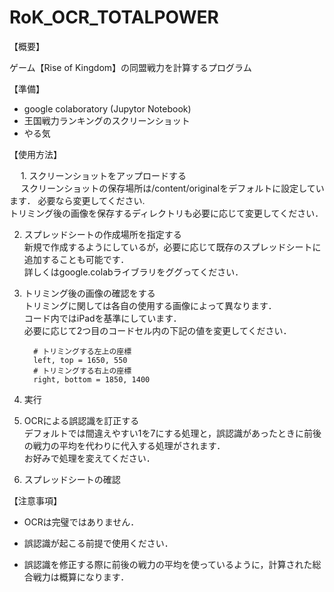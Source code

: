 # RoK_OCR_TOTALPOWER

【概要】

   ゲーム【Rise of Kingdom】の同盟戦力を計算するプログラム

【準備】
  * google colaboratory (Jupytor Notebook)
  * 王国戦力ランキングのスクリーンショット
  * やる気

【使用方法】

　 1. スクリーンショットをアップロードする  
　    スクリーンショットの保存場所は/content/originalをデフォルトに設定しています．  必要なら変更してください.  
      トリミング後の画像を保存するディレクトリも必要に応じて変更してください．  


   2. スプレッドシートの作成場所を指定する  
      新規で作成するようにしているが，必要に応じて既存のスプレッドシートに追加することも可能です．  
      詳しくはgoogle.colabライブラリをググってください．

   3. トリミング後の画像の確認をする  
      トリミングに関しては各自の使用する画像によって異なります．  
      コード内ではiPadを基準にしています．  
      必要に応じて2つ目のコードセル内の下記の値を変更してください．　　
      
      ```
        # トリミングする左上の座標
        left, top = 1650, 550
        # トリミングする右上の座標
        right, bottom = 1850, 1400
      ```
      

   4. 実行


   5. OCRによる誤認識を訂正する   
      デフォルトでは間違えやすい1を7にする処理と，誤認識があったときに前後の戦力の平均を代わりに代入する処理がされます．  
      お好みで処理を変えてください．  


   6. スプレッドシートの確認


【注意事項】

  * OCRは完璧ではありません．
  
  * 誤認識が起こる前提で使用ください．
  
  * 誤認識を修正する際に前後の戦力の平均を使っているように，計算された総合戦力は概算になります．
